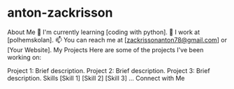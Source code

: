 # anton-zackrisson
About Me
🌱 I'm currently learning [coding with python].
💼 I work at [polhemskolan].
📫 You can reach me at [zackrissonanton78@gmail.com] or [Your Website].
My Projects
Here are some of the projects I've been working on:

Project 1: Brief description.
Project 2: Brief description.
Project 3: Brief description.
Skills
[Skill 1]
[Skill 2]
[Skill 3]
...
Connect with Me
